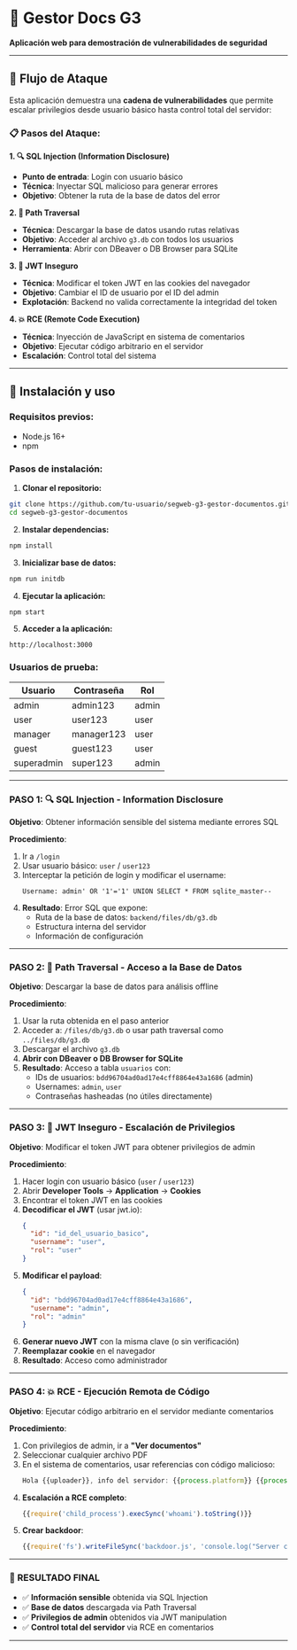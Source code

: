 # 📄 Gestor Docs G3

**Aplicación web para demostración de vulnerabilidades de seguridad**

---


## 🎯 **Flujo de Ataque**

Esta aplicación demuestra una **cadena de vulnerabilidades** que permite escalar privilegios desde usuario básico hasta control total del servidor:

### **📋 Pasos del Ataque:**

**1. 🔍 SQL Injection (Information Disclosure)**
- **Punto de entrada**: Login con usuario básico
- **Técnica**: Inyectar SQL malicioso para generar errores
- **Objetivo**: Obtener la ruta de la base de datos del error

**2. 📂 Path Traversal**  
- **Técnica**: Descargar la base de datos usando rutas relativas
- **Objetivo**: Acceder al archivo `g3.db` con todos los usuarios
- **Herramienta**: Abrir con DBeaver o DB Browser para SQLite

**3. 🎫 JWT Inseguro**
- **Técnica**: Modificar el token JWT en las cookies del navegador
- **Objetivo**: Cambiar el ID de usuario por el ID del admin
- **Explotación**: Backend no valida correctamente la integridad del token

**4. 💥 RCE (Remote Code Execution)**
- **Técnica**: Inyección de JavaScript en sistema de comentarios
- **Objetivo**: Ejecutar código arbitrario en el servidor
- **Escalación**: Control total del sistema

---

## 🚀 **Instalación y uso**

### **Requisitos previos:**
- Node.js 16+ 
- npm

### **Pasos de instalación:**

1. **Clonar el repositorio:**
```bash
git clone https://github.com/tu-usuario/segweb-g3-gestor-documentos.git
cd segweb-g3-gestor-documentos
```

2. **Instalar dependencias:**
```bash
npm install
```

3. **Inicializar base de datos:**
```bash
npm run initdb
```

4. **Ejecutar la aplicación:**
```bash
npm start
```

5. **Acceder a la aplicación:**
```
http://localhost:3000
```

### **Usuarios de prueba:**
| Usuario     | Contraseña  | Rol   |
|-------------|-------------|-------|
| admin       | admin123    | admin |
| user        | user123     | user  |
| manager     | manager123  | user  |
| guest       | guest123    | user  |
| superadmin  | super123    | admin |

---




### **PASO 1: 🔍 SQL Injection - Information Disclosure**

**Objetivo**: Obtener información sensible del sistema mediante errores SQL

**Procedimiento**:
1. Ir a `/login`
2. Usar usuario básico: `user` / `user123`
3. Interceptar la petición de login y modificar el username:
   ```
   Username: admin' OR '1'='1' UNION SELECT * FROM sqlite_master--
   ```
4. **Resultado**: Error SQL que expone:
   - Ruta de la base de datos: `backend/files/db/g3.db`
   - Estructura interna del servidor
   - Información de configuración

---

### **PASO 2: 📂 Path Traversal - Acceso a la Base de Datos**

**Objetivo**: Descargar la base de datos para análisis offline

**Procedimiento**:
1. Usar la ruta obtenida en el paso anterior
2. Acceder a: `/files/db/g3.db` o usar path traversal como `../files/db/g3.db`
3. Descargar el archivo `g3.db`
4. **Abrir con DBeaver o DB Browser for SQLite**
5. **Resultado**: Acceso a tabla `usuarios` con:
   - IDs de usuarios: `bdd96704ad0ad17e4cff8864e43a1686` (admin)
   - Usernames: `admin`, `user`
   - Contraseñas hasheadas (no útiles directamente)

---

### **PASO 3: 🎫 JWT Inseguro - Escalación de Privilegios**

**Objetivo**: Modificar el token JWT para obtener privilegios de admin

**Procedimiento**:
1. Hacer login con usuario básico (`user` / `user123`)
2. Abrir **Developer Tools** → **Application** → **Cookies**
3. Encontrar el token JWT en las cookies
4. **Decodificar el JWT** (usar jwt.io):
   ```json
   {
     "id": "id_del_usuario_basico",
     "username": "user",
     "rol": "user"
   }
   ```
5. **Modificar el payload**:
   ```json
   {
     "id": "bdd96704ad0ad17e4cff8864e43a1686",
     "username": "admin", 
     "rol": "admin"
   }
   ```
6. **Generar nuevo JWT** con la misma clave (o sin verificación)
7. **Reemplazar cookie** en el navegador
8. **Resultado**: Acceso como administrador

---

### **PASO 4: 💥 RCE - Ejecución Remota de Código**

**Objetivo**: Ejecutar código arbitrario en el servidor mediante comentarios

**Procedimiento**:
1. Con privilegios de admin, ir a **"Ver documentos"**
2. Seleccionar cualquier archivo PDF
3. En el sistema de comentarios, usar referencias con código malicioso:
   ```javascript
   Hola {{uploader}}, info del servidor: {{process.platform}} {{process.version}}
   ```
4. **Escalación a RCE completo**:
   ```javascript
   {{require('child_process').execSync('whoami').toString()}}
   ```
5. **Crear backdoor**:
   ```javascript
   {{require('fs').writeFileSync('backdoor.js', 'console.log("Server compromised!")')}}
   ```

---

### **🎯 RESULTADO FINAL**
- ✅ **Información sensible** obtenida via SQL Injection
- ✅ **Base de datos** descargada via Path Traversal  
- ✅ **Privilegios de admin** obtenidos via JWT manipulation
- ✅ **Control total del servidor** via RCE en comentarios



---


